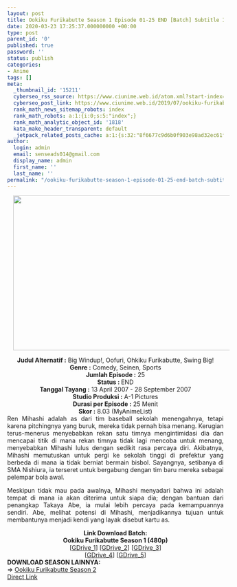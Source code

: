 ```yaml
---
layout: post
title: Ookiku Furikabutte Season 1 Episode 01-25 END [Batch] Subtitle Indonesia
date: 2020-03-23 17:25:37.000000000 +00:00
type: post
parent_id: '0'
published: true
password: ''
status: publish
categories:
- Anime
tags: []
meta:
  _thumbnail_id: '15211'
  cyberseo_rss_source: https://www.ciunime.web.id/atom.xml?start-index=901&max-results=150
  cyberseo_post_link: https://www.ciunime.web.id/2019/07/ookiku-furikabutte-season-1-episode-01.html
  rank_math_news_sitemap_robots: index
  rank_math_robots: a:1:{i:0;s:5:"index";}
  rank_math_analytic_object_id: '1818'
  kata_make_header_transparent: default
  _jetpack_related_posts_cache: a:1:{s:32:"8f6677c9d6b0f903e98ad32ec61f8deb";a:2:{s:7:"expires";i:1654116450;s:7:"payload";a:3:{i:0;a:1:{s:2:"id";i:26643;}i:1;a:1:{s:2:"id";i:26639;}i:2;a:1:{s:2:"id";i:26637;}}}}
author:
  login: admin
  email: senseads014@gmail.com
  display_name: admin
  first_name: ''
  last_name: ''
permalink: "/ookiku-furikabutte-season-1-episode-01-25-end-batch-subtitle-indonesia/"
---
```

<div class="separator" style="clear: both; text-align: center;"><a href="https://1.bp.blogspot.com/-UqS9vdYPR9Y/XSsOnxJjDxI/AAAAAAAAbvQ/e4w4AFCdxEgLDV05T4y7Pvzt_D1wrrCPgCLcBGAs/s1600/Ookiku%2BFurikabutte%2BSeason%2B1.jpg" imageanchor="1" style="margin-left: 1em; margin-right: 1em;"><img border="0" data-original-height="720" data-original-width="1280" height="360" src="{{ site.baseurl }}/assets/2020/03/Ookiku%2BFurikabutte%2BSeason%2B1.jpg" width="640" /></a></div>
<p>
<div style="text-align: center;"><b>Judul</b><b><b> Alternatif</b> :</b> Big Windup!, Oofuri, Ohkiku Furikabutte, Swing Big!</div>
<div style="text-align: center;"><b><b>Genre :</b></b> Comedy, Seinen, Sports</div>
<div style="text-align: center;"><b>Jumlah Episode :</b> 25<br /><b>Status :&nbsp;</b>END<br /><b>Tanggal Tayang :</b> 13 April 2007 - 28 September 2007<br /><b>Studio Produksi :</b> A-1 Pictures<br /><b>Durasi per Episode :</b> 25 Menit</div>
<div style="text-align: center;"><b>Skor :</b> 8.03 (MyAnimeList)</div>
<div style="text-align: center;"></div>
<div style="text-align: justify;">Ren Mihashi adalah as dari tim baseball sekolah menengahnya, tetapi karena pitchingnya yang buruk, mereka tidak pernah bisa menang. Kerugian terus-menerus menyebabkan rekan satu timnya mengintimidasi dia dan mencapai titik di mana rekan timnya tidak lagi mencoba untuk menang, menyebabkan Mihashi lulus dengan sedikit rasa percaya diri. Akibatnya, Mihashi memutuskan untuk pergi ke sekolah tinggi di prefektur yang berbeda di mana ia tidak berniat bermain bisbol. Sayangnya, setibanya di SMA Nishiura, ia terseret untuk bergabung dengan tim baru mereka sebagai pelempar bola awal.</p>
<p>Meskipun tidak mau pada awalnya, Mihashi menyadari bahwa ini adalah tempat di mana ia akan diterima untuk siapa dia; dengan bantuan dari penangkap Takaya Abe, ia mulai lebih percaya pada kemampuannya sendiri. Abe, melihat potensi di Mihashi, menjadikannya tujuan untuk membantunya menjadi kendi yang layak disebut kartu as.</p></div>
<div style="text-align: justify;"></div>
<div style="text-align: justify;"></div>
<div style="text-align: center;"><b>Link Download Batch:</b></div>
<div style="text-align: center;"><b>Ookiku Furikabutte Season 1 (480p)</b></div>
<div style="text-align: center;">[<a href="https://drive.google.com/uc?id=1sq0fbwbfQUmhM7QX0hnYod5L-ehxSAO1" target="_blank" rel="noopener">GDrive_1</a>] [<a href="https://drive.google.com/uc?id=1S05rL0mU87C2WcJoyJfmasBJSsqnKKMs" target="_blank" rel="noopener">GDrive_2</a>] [<a href="https://drive.google.com/uc?id=15z8ir6Oul9kw4yI0eCjnI8-Xh3ca6uzA" target="_blank" rel="noopener">GDrive_3</a>]<br />[<a href="https://drive.google.com/uc?id=1-x9QPL16aPOR9s5PL0rzdAFgF08Q9FBZ" target="_blank" rel="noopener">GDrive_4</a>] [<a href="https://drive.google.com/uc?export=download&amp;id=1kv4eFjRwD0oT-w6NOIGQKq1QiFLx1NFp" target="_blank" rel="noopener">GDrive_5</a>]
<div style="text-align: left;"></div>
<div style="text-align: left;"></div>
<div style="text-align: left;"><b>DOWNLOAD SEASON LAINNYA:</b></div>
<div style="text-align: left;"></div>
<div style="text-align: left;">=&gt;&nbsp;<a href="https://www.ciunime.web.id/2019/07/ookiku-furikabutte-season-2-episode-01.html" target="_blank" rel="noopener">Ookiku Furikabutte Season 2</a></div>
<div style="text-align: left;"></div>
</div>
<link rel="stylesheet" href="https://cdnjs.cloudflare.com/ajax/libs/font-awesome/4.7.0/css/font-awesome.min.css" />
<div class="divbtn"> <a href="https://handymansurrender.com/fihup8buzv?key=94550f7ce39444073321dde3b8782f97" class="btn"><i class="fa fa-download"></i> Direct Link</a> </div>
